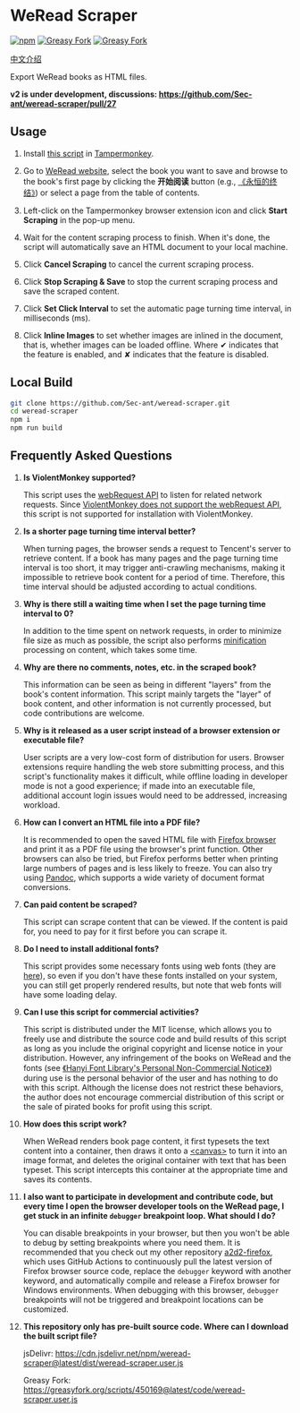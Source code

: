 # WeRead Scraper

[![npm](https://img.shields.io/npm/v/weread-scraper)](https://www.npmjs.com/package/weread-scraper/v/latest)
[![Greasy Fork](https://img.shields.io/greasyfork/v/450169)](https://greasyfork.org/scripts/450169@latest)
[![Greasy Fork](https://img.shields.io/greasyfork/dt/450169)](https://greasyfork.org/scripts/450169@latest)

[中文介绍](README.md)

Export WeRead books as HTML files.

**v2 is under development, discussions: https://github.com/Sec-ant/weread-scraper/pull/27**

## Usage

1. Install [this script](https://greasyfork.org/scripts/450169@latest) in [Tampermonkey](https://tampermonkey.net/).

2. Go to [WeRead website](https://weread.qq.com/), select the book you want to save and browse to the book's first page by clicking the **开始阅读** button (e.g., [《永恒的终结》](https://weread.qq.com/web/reader/f6432a905b73c0f64797a8d)) or select a page from the table of contents.

3. Left-click on the Tampermonkey browser extension icon and click **Start Scraping** in the pop-up menu.

4. Wait for the content scraping process to finish. When it's done, the script will automatically save an HTML document to your local machine.

5. Click **Cancel Scraping** to cancel the current scraping process.

6. Click **Stop Scraping & Save** to stop the current scraping process and save the scraped content.

7. Click **Set Click Interval** to set the automatic page turning time interval, in milliseconds (ms).

8. Click **Inline Images** to set whether images are inlined in the document, that is, whether images can be loaded offline. Where ✔ indicates that the feature is enabled, and ✘ indicates that the feature is disabled.

## Local Build

```bash
git clone https://github.com/Sec-ant/weread-scraper.git
cd weread-scraper
npm i
npm run build
```

## Frequently Asked Questions

1. **Is ViolentMonkey supported?**

    This script uses the [webRequest API](https://developer.mozilla.org/docs/Mozilla/Add-ons/WebExtensions/API/webRequest) to listen for related network requests. Since [ViolentMonkey does not support the webRequest API](https://github.com/violentmonkey/violentmonkey/issues/583), this script is not supported for installation with ViolentMonkey.

2. **Is a shorter page turning time interval better?**

    When turning pages, the browser sends a request to Tencent's server to retrieve content. If a book has many pages and the page turning time interval is too short, it may trigger anti-crawling mechanisms, making it impossible to retrieve book content for a period of time. Therefore, this time interval should be adjusted according to actual conditions.

3. **Why is there still a waiting time when I set the page turning time interval to 0?**

    In addition to the time spent on network requests, in order to minimize file size as much as possible, the script also performs [minification](<https://en.wikipedia.org/wiki/Minification_(programming)>) processing on content, which takes some time.

4. **Why are there no comments, notes, etc. in the scraped book?**

    This information can be seen as being in different "layers" from the book's content information. This script mainly targets the "layer" of book content, and other information is not currently processed, but code contributions are welcome.

5. **Why is it released as a user script instead of a browser extension or executable file?**

    User scripts are a very low-cost form of distribution for users. Browser extensions require handling the web store submitting process, and this script's functionality makes it difficult, while offline loading in developer mode is not a good experience; if made into an executable file, additional account login issues would need to be addressed, increasing workload.

6. **How can I convert an HTML file into a PDF file?**

    It is recommended to open the saved HTML file with [Firefox browser](http://www.firefox.com/) and print it as a PDF file using the browser's print function. Other browsers can also be tried, but Firefox performs better when printing large numbers of pages and is less likely to freeze. You can also try using [Pandoc](https://pandoc.org/), which supports a wide variety of document format conversions.

7. **Can paid content be scraped?**

    This script can scrape content that can be viewed. If the content is paid for, you need to pay for it first before you can scrape it.

8. **Do I need to install additional fonts?**

    This script provides some necessary fonts using web fonts (they are [here](https://github.com/Sec-ant/weread-scraper/tree/main/public/fonts)), so even if you don't have these fonts installed on your system, you can still get properly rendered results, but note that web fonts will have some loading delay.

9. **Can I use this script for commercial activities?**

    This script is distributed under the MIT license, which allows you to freely use and distribute the source code and build results of this script as long as you include the original copyright and license notice in your distribution. However, any infringement of the books on WeRead and the fonts (see [《Hanyi Font Library's Personal Non-Commercial Notice》](https://www.hanyi.com.cn/faq-doc-1)) during use is the personal behavior of the user and has nothing to do with this script. Although the license does not restrict these behaviors, the author does not encourage commercial distribution of this script or the sale of pirated books for profit using this script.

10. **How does this script work?**

    When WeRead renders book page content, it first typesets the text content into a container, then draws it onto a [\<canvas\>](https://developer.mozilla.org/docs/Web/HTML/Element/canvas) to turn it into an image format, and deletes the original container with text that has been typeset. This script intercepts this container at the appropriate time and saves its contents.

11. **I also want to participate in development and contribute code, but every time I open the browser developer tools on the WeRead page, I get stuck in an infinite `debugger` breakpoint loop. What should I do?**

    You can disable breakpoints in your browser, but then you won't be able to debug by setting breakpoints where you need them. It is recommended that you check out my other repository [a2d2-firefox](https://github.com/Sec-ant/a2d2-firefox), which uses GitHub Actions to continuously pull the latest version of Firefox browser source code, replace the `debugger` keyword with another keyword, and automatically compile and release a Firefox browser for Windows environments. When debugging with this browser, `debugger` breakpoints will not be triggered and breakpoint locations can be customized.

12. **This repository only has pre-built source code. Where can I download the built script file?**

    jsDelivr: https://cdn.jsdelivr.net/npm/weread-scraper@latest/dist/weread-scraper.user.js

    Greasy Fork: https://greasyfork.org/scripts/450169@latest/code/weread-scraper.user.js
